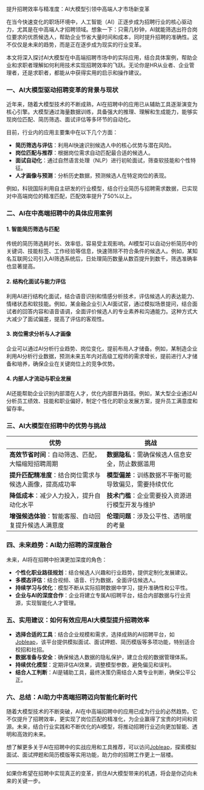 提升招聘效率与精准度：AI大模型引领中高端人才市场新变革

在当今快速变化的职场环境中，人工智能（AI）正逐步成为招聘行业的核心驱动力，尤其是在中高端人才招聘领域。想象一下：只需几秒钟，AI就能筛选出符合岗位要求的优质候选人，帮助企业节省大量时间和成本，同时提升招聘的准确性。这不仅仅是未来的趋势，而是正在逐步成为现实的行业变革。

本文将深入探讨AI大模型在中高端招聘市场中的实际应用，结合具体案例，帮助企业和求职者理解如何利用技术实现招聘效率的飞跃。无论你是HR从业者、企业管理者，还是求职者，都能从中获得实用的启示和操作建议。

### 一、AI大模型驱动招聘变革的背景与现状

近年来，随着大模型技术的不断成熟，AI在招聘中的应用已从辅助工具逐渐演变为核心引擎。大模型通过海量数据训练，具备强大的推理、理解和生成能力，能够实现岗位匹配、简历筛选、面试评估等多环节的自动化。

目前，行业内的应用主要集中在以下几个方面：
- **简历筛选与评估**：利用AI快速识别候选人中的核心优势与潜在风险。
- **岗位匹配与推荐**：根据岗位需求自动匹配最合适的候选人。
- **面试自动化**：通过自然语言处理（NLP）进行初轮面试，筛查软技能和个性特征。
- **人才画像与预测**：分析历史数据，预测候选人在特定岗位的表现。

例如，科锐国际利用自主研发的行业模型，结合行业简历与招聘需求数据，已实现对中高端岗位的精准匹配，匹配效率提升了50%以上。

### 二、AI在中高端招聘中的具体应用案例

#### 1. 智能简历筛选与匹配
传统的简历筛选耗时长、效率低，容易受主观影响。AI模型可以自动分析简历中的关键词、技能标签、工作经验等信息，快速筛除不符合条件的候选人。例如，某知名互联网公司引入AI筛选系统后，日处理简历数量从数百提升到数千，筛选准确率也显著提高。

#### 2. 结构化面试与能力评估
利用AI进行结构化面试，结合语音识别和情感分析技术，评估候选人的表达能力、情绪状态和软技能。例如，某金融企业引入AI面试官，通过模拟场景提问，结合面试者的回答内容和语音语调，全面评价候选人的专业素养和沟通能力。这种方式大大减少了面试偏差，提高了评估的客观性。

#### 3. 岗位需求分析与人才画像
企业可以通过AI分析行业趋势、岗位变化，提前布局人才储备。例如，某制造企业利用AI分析行业数据，预测未来五年内对高级工程师的需求增长，提前进行人才储备和培养，确保企业在关键岗位上的竞争优势。

#### 4. 内部人才流动与职业发展
AI还能帮助企业识别内部潜在人才，优化内部晋升路径。例如，某大型企业通过AI分析员工绩效、技能和职业偏好，制定个性化的职业发展方案，提升员工满意度和留存率。

### 三、AI大模型在招聘中的优势与挑战

| 优势 | 挑战 |
|--------|--------|
| **高效节省时间**：自动筛选、匹配，大幅缩短招聘周期 | **数据隐私**：需确保候选人信息安全，防止数据滥用 |
| **提升匹配精准度**：结合岗位需求与候选人画像，提高成功率 | **模型偏差**：训练数据不平衡可能导致偏见，需要持续优化 |
| **降低成本**：减少人力投入，提升自动化水平 | **技术门槛**：企业需要投入资源进行模型开发与维护 |
| **增强候选体验**：智能客服、自动回复提升候选人满意度 | **伦理问题**：涉及公平性、透明度的考量 |

### 四、未来趋势：AI助力招聘的深度融合

未来，AI将在招聘中扮演更加深度的角色：
- **个性化职业路径规划**：结合候选人兴趣和行业趋势，提供定制化发展建议。
- **多模态评估**：结合视频、语音、行为数据，全面评估候选人。
- **持续学习与优化**：模型不断从实际招聘数据中学习，提升准确性和公平性。
- **企业与AI的深度合作**：企业将建立专属AI招聘平台，结合内部数据与行业资源，实现智能化人才管理。

### 五、实用建议：如何有效应用AI大模型提升招聘效率

- **选择合适的工具**：结合企业规模和需求，选择成熟的AI招聘平台，如[Jobleap](https://www.jobleap.cn)，该平台提供模拟面试、面试押题、简历模版等多项功能，特别适合校招和社招。
- **数据准备与安全**：确保候选人数据的隐私保护，建立合规的数据管理体系。
- **持续优化模型**：定期评估AI效果，调整模型参数，避免偏见和误判。
- **结合人工判断**：AI是辅助工具，最终决策仍需结合人类专业判断，确保公平公正。

### 六、总结：AI助力中高端招聘迈向智能化新时代

随着大模型技术的不断突破，AI在中高端招聘中的应用已成为行业的必然趋势。它不仅提升了招聘效率，更实现了岗位匹配的精准化，为企业赢得了宝贵的时间和资源。未来，结合行业实践和不断优化的AI模型，将推动招聘行业迈向更加智能、透明和高效的未来。

想了解更多关于AI在招聘中的实战应用和工具推荐，可以访问[Jobleap](https://www.jobleap.cn)，探索模拟面试、面试押题和简历模版等实用功能，助力你的招聘工作更上一层楼。

---

如果你希望在招聘中实现真正的变革，抓住AI大模型带来的机遇，将会是你迈向未来的关键一步。
